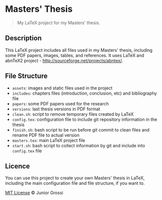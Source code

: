 # Masters' Thesis

> My LaTeX project for my Masters' thesis.

## Description

This LaTeX project includes all files used in my Masters' thesis, including some PDF papers, images, tables, and references. It uses LaTeX and abnTeX2 project - http://sourceforge.net/projects/abntex/.

## File Structure

- `assets`: images and static files used in the project
- `includes`: chapters files (introduction, conclusion, etc) and bibliography file
- `papers`: some PDF papers used for the research
- `versions`: last thesis versions in PDF format
- `clean.sh`: script to remove temporary files created by LaTeX
- `config.tex`: configuration file to include git repository information in the thesis
- `finish.sh`: bash script to be run before git commit to clean files and rename PDF file to actual version
- `masters.tex`: main LaTeX project file
- `start.sh`: bash script to collect information by git and include into `config.tex` file

## Licence

You can use this project to create your own Masters' thesis in LaTeX, including the main configuration file and file structure, if you want to.

[MIT License](http://mit-license.org/) © Junior Grossi